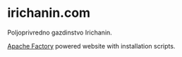 # irichanin.com

Poljoprivredno gazdinstvo Irichanin.

[Apache Factory](https://github.com/milos85vasic/Apache-Factory) powered website with installation scripts.

